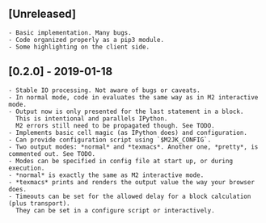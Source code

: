 ## [Unreleased]
    - Basic implementation. Many bugs.
    - Code organized properly as a pip3 module.
    - Some highlighting on the client side.

## [0.2.0] - 2019-01-18
    - Stable IO processing. Not aware of bugs or caveats.
    - In normal mode, code in evaluates the same way as in M2 interactive mode.
    - Output now is only presented for the last statement in a block.
      This is intentional and parallels IPython.
      M2 errors still need to be propagated though. See TODO.
    - Implements basic cell magic (as IPython does) and configuration.
    - Can provide configuration script using `$M2JK_CONFIG`.
    - Two output modes: *normal* and *texmacs*. Another one, *pretty*, is commented out. See TODO.
    - Modes can be specified in config file at start up, or during execution.
    - *normal* is exactly the same as M2 interactive mode.
    - *texmacs* prints and renders the output value the way your browser does.
    - Timeouts can be set for the allowed delay for a block calculation (plus transport).
      They can be set in a configure script or interactively.